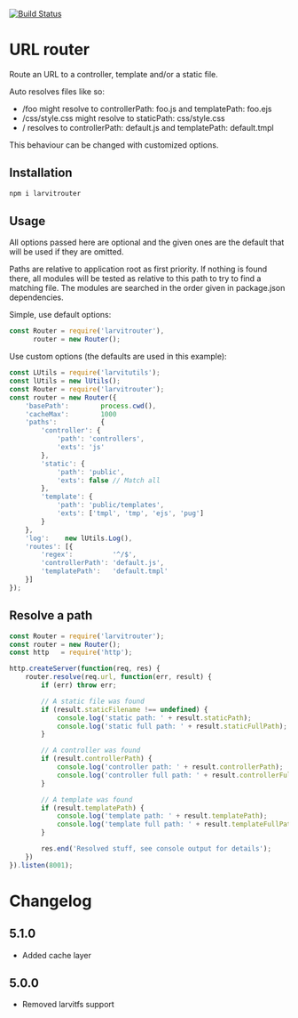 [![Build Status](https://github.com/larvit/larvitrouter/actions/workflows/ci.yml/badge.svg)](https://github.com/larvit/larvitrouter/actions)

# URL router

Route an URL to a controller, template and/or a static file.

Auto resolves files like so:

* /foo might resolve to controllerPath: foo.js and templatePath: foo.ejs
* /css/style.css might resolve to staticPath: css/style.css
* / resolves to controllerPath: default.js and templatePath: default.tmpl

This behaviour can be changed with customized options.

## Installation

```bash
npm i larvitrouter
```

## Usage

All options passed here are optional and the given ones are the default that will be used if they are omitted.

Paths are relative to application root as first priority. If nothing is found there, all modules will be tested as relative to this path to try to find a matching file. The modules are searched in the order given in package.json dependencies.

Simple, use default options:

```javascript
const Router = require('larvitrouter'),
      router = new Router();
```

Use custom options (the defaults are used in this example):

```javascript
const LUtils = require('larvitutils');
const lUtils = new lUtils();
const Router = require('larvitrouter');
const router = new Router({
	'basePath':        process.cwd(),
	'cacheMax':        1000
	'paths':           {
		'controller': {
			'path': 'controllers',
			'exts': 'js'
		},
		'static': {
			'path': 'public',
			'exts': false // Match all
		},
		'template': {
			'path': 'public/templates',
			'exts': ['tmpl', 'tmp', 'ejs', 'pug']
		}
	},
	'log':    new lUtils.Log(),
	'routes': [{
		'regex':          '^/$',
		'controllerPath': 'default.js',
		'templatePath':   'default.tmpl'
	}]
});
```

## Resolve a path

```javascript
const Router = require('larvitrouter');
const router = new Router();
const http   = require('http');

http.createServer(function(req, res) {
	router.resolve(req.url, function(err, result) {
		if (err) throw err;

		// A static file was found
		if (result.staticFilename !== undefined) {
			console.log('static path: ' + result.staticPath);
			console.log('static full path: ' + result.staticFullPath);
		}

		// A controller was found
		if (result.controllerPath) {
			console.log('controller path: ' + result.controllerPath);
			console.log('controller full path: ' + result.controllerFullPath);
		}

		// A template was found
		if (result.templatePath) {
			console.log('template path: ' + result.templatePath);
			console.log('template full path: ' + result.templateFullPath);
		}

		res.end('Resolved stuff, see console output for details');
	})
}).listen(8001);
```

# Changelog
## 5.1.0
- Added cache layer
## 5.0.0
- Removed larvitfs support